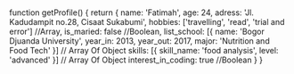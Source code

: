 # 
function getProfile() {
    return {
        name: 'Fatimah',
        age: 24,
        adress: 'Jl. Kadudampit no.28, Cisaat Sukabumi',
        hobbies: ['travelling', 'read', 'trial and error'] //Array,
        is_maried: false //Boolean,
        list_school: [{
            name: 'Bogor Djuanda University',
            year_in: 2013,
            year_out: 2017,
            major: 'Nutrition and Food Tech'
        }] // Array Of Object
        skills: [{
            skill_name: 'food analysis',
            level: 'advanced'
        }] // Array Of Object
        interest_in_coding: true //Boolean
    }
}
